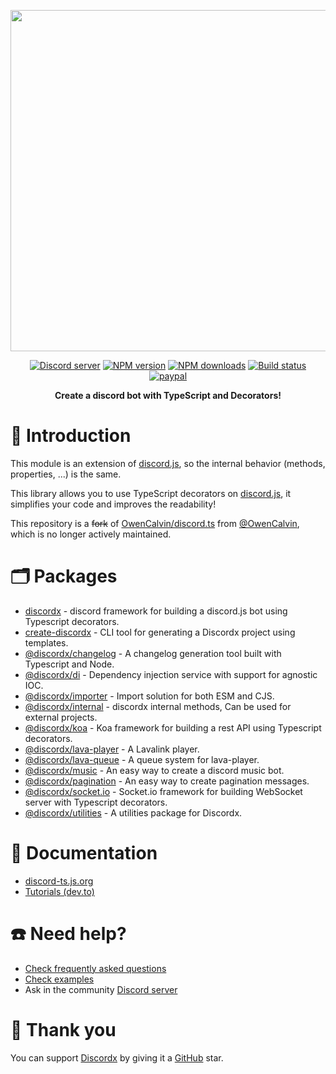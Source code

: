 <div>
  <p align="center">
    <a href="https://discord-ts.js.org" target="_blank" rel="nofollow">
      <img src="https://discord-ts.js.org/discord-ts.svg" width="546" />
    </a>
  </p>
  <p align="center">
    <a href="https://discord-ts.js.org/discord"
      ><img
        src="https://img.shields.io/discord/874802018361950248?color=5865F2&logo=discord&logoColor=white"
        alt="Discord server"
    /></a>
    <a href="https://www.npmjs.com/package/discordx"
      ><img
        src="https://img.shields.io/npm/v/discordx.svg?maxAge=3600"
        alt="NPM version"
    /></a>
    <a href="https://www.npmjs.com/package/discordx"
      ><img
        src="https://img.shields.io/npm/dt/discordx.svg?maxAge=3600"
        alt="NPM downloads"
    /></a>
    <a href="https://github.com/oceanroleplay/discord.ts/actions"
      ><img
        src="https://github.com/oceanroleplay/discord.ts/workflows/Build/badge.svg"
        alt="Build status"
    /></a>
    <a href="https://www.paypal.me/vijayxmeena"
      ><img
        src="https://img.shields.io/badge/donate-paypal-F96854.svg"
        alt="paypal"
    /></a>
  </p>
  <p align="center">
    <b> Create a discord bot with TypeScript and Decorators! </b>
  </p>
</div>

# 📖 Introduction

This module is an extension of [discord.js](https://discord.js.org), so the internal behavior (methods, properties, ...) is the same.

This library allows you to use TypeScript decorators on [discord.js](https://discord.js.org), it simplifies your code and improves the readability!

This repository is a ~~fork~~ of [OwenCalvin/discord.ts](https://github.com/OwenCalvin/discord.ts) from [@OwenCalvin](https://github.com/OwenCalvin), which is no longer actively maintained.

# 🗂 Packages

- [discordx](./packages/discordx/README.md) - discord framework for building a discord.js bot using Typescript decorators.
- [create-discordx](./packages/create-discordx/README.md) - CLI tool for generating a Discordx project using templates.
- [@discordx/changelog](./packages/changelog/README.md) - A changelog generation tool built with Typescript and Node.
- [@discordx/di](./packages/di/README.md) - Dependency injection service with support for agnostic IOC.
- [@discordx/importer](./packages/importer/README.md) - Import solution for both ESM and CJS.
- [@discordx/internal](./packages/internal/README.md) - discordx internal methods, Can be used for external projects.
- [@discordx/koa](./packages/koa/README.md) - Koa framework for building a rest API using Typescript decorators.
- [@discordx/lava-player](./packages/lava-player/README.md) - A Lavalink player.
- [@discordx/lava-queue](./packages/lava-queue/README.md) - A queue system for lava-player.
- [@discordx/music](./packages/music/README.md) - An easy way to create a discord music bot.
- [@discordx/pagination](./packages/pagination/README.md) - An easy way to create pagination messages.
- [@discordx/socket.io](./packages/socket.io/README.md) - Socket.io framework for building WebSocket server with Typescript decorators.
- [@discordx/utilities](./packages/utilities/README.md) - A utilities package for Discordx.

# 📜 Documentation

- [discord-ts.js.org](https://discord-ts.js.org)
- [Tutorials (dev.to)](https://dev.to/oceanroleplay/series/14317)

# ☎️ Need help?

- [Check frequently asked questions](https://discord-ts.js.org/docs/faq)
- [Check examples](https://github.com/oceanroleplay/discord.ts/tree/main/packages/discordx/examples)
- Ask in the community [Discord server](https://discord-ts.js.org/discord)

# 💖 Thank you

You can support [Discordx](https://www.npmjs.com/package/discordx) by giving it a [GitHub](https://github.com/oceanroleplay/discord.ts) star.
